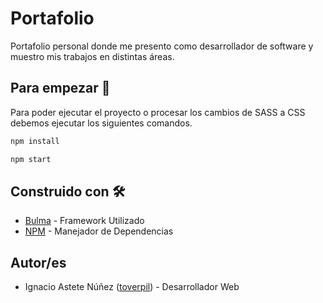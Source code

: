 # Portafolio

Portafolio personal donde me presento como desarrollador de software y muestro mis trabajos en distintas áreas.

## Para empezar 🚀

Para poder ejecutar el proyecto o procesar los cambios de SASS a CSS debemos ejecutar los siguientes comandos.

```bash
npm install
```

```bash
npm start
```

## Construido con 🛠️

- [Bulma](https://bulma.io/) - Framework Utilizado
- [NPM](https://nodejs.org/es/) - Manejador de Dependencias

## Autor/es

- Ignacio Astete Núñez ([toverpil](https://github.com/toverpil)) - Desarrollador Web 
